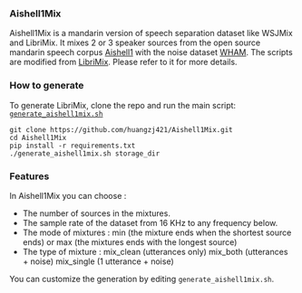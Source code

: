 ### Aishell1Mix
Aishell1Mix is a mandarin version of speech separation dataset like WSJMix and LibriMix. It mixes 2 or 3 speaker sources from the open source mandarin speech corpus [Aishell1](http://www.openslr.org/33/) with the noise dataset [WHAM](https://wham.whisper.ai/). The scripts are modified from [LibriMix](https://github.com/JorisCos/LibriMix). Please refer to it for more details.

### How to generate
To generate LibriMix, clone the repo and run the main script: [`generate_aishell1mix.sh`](./generate_aishell1mix.sh)
  ```
  git clone https://github.com/huangzj421/Aishell1Mix.git
  cd Aishell1Mix
  pip install -r requirements.txt
  ./generate_aishell1mix.sh storage_dir
  ```

### Features
In Aishell1Mix you can choose :
* The number of sources in the mixtures.
* The sample rate  of the dataset from 16 KHz to any frequency below. 
* The mode of mixtures : min (the mixture ends when the shortest source ends) or max (the mixtures ends with the longest source)
* The type of mixture : mix_clean (utterances only) mix_both (utterances + noise) mix_single (1 utterance + noise)

You can customize the generation by editing ``` generate_aishell1mix.sh ```.
